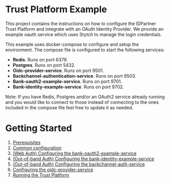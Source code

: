 # Trust Platform Example
This project contains the instructions on how to configure the IDPartner Trust Platform and integrate with an OAuth Identity Provider. We provide an example oauth service which uses Stytch to manage the login credentials.

This example uses docker-compose to configure and setup the environment.  The compose file is configured to start the following services:

- **Redis**. Runs on port 6379.
- **Postgres**. Runs on port 5432.
- **Oidc-provider-service**. Runs on port 9501.
- **Backchannel-authentication-service**. Runs on port 9503.
- **Bank-oauth2-example-service**. Runs on port 9701.
- **Bank-identity-example-service**. Runs on port 9702.

Note: If you have Redis, Postgres and/or an OAuth2 service already running and you would like to connect to those instead of connecting to the ones included in the compose file feel free to update it as needed.

# Getting Started
1. [Prerequisites](docs/prerequisites.md)
1. [Common configuration](docs/initial-setup.md)
1. [(Web Auth) Configuring the bank-oauth2-example-service](docs/configuring-bank-oauth2-example-service.md)
1. [(Out-of-band Auth) Configuring the bank-identity-example-service](docs/configuring-bank-identity-example-service.md)
1. [(Out-of-band Auth) Configuring the backchannel-auth-service](docs/configuring-backchannel-auth-service.md)
2. [Configuring the oidc-provider-service](docs/configuring-oidc-provider-service.md)
3. [Running the Trust Platform](docs/running-trust-platform.md)